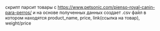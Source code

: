 скрипт парсит товары с https://www.petsonic.com/pienso-royal-canin-para-perros/ и на основе полученных данных создает .csv файл 
в котором находятся product_name, price, link(ссылка на товар), weight/price
